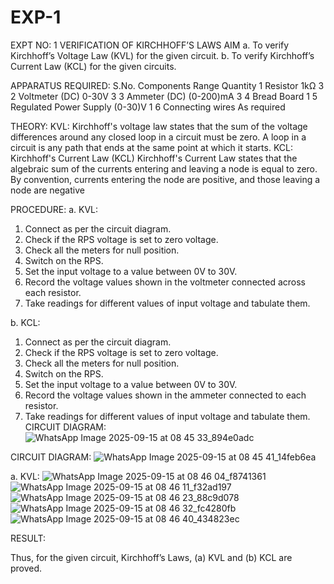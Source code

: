# EXP-1
EXPT NO: 1	VERIFICATION OF KIRCHHOFF’S LAWS
AIM
a.   To verify Kirchhoff’s Voltage Law (KVL) for the given circuit. 
b.   To verify Kirchhoff’s Current Law (KCL) for the given circuits.

APPARATUS REQUIRED:
S.No.	Components	Range	Quantity
1	Resistor	1kΩ	3
2	Voltmeter (DC)	0-30V	3
3	Ammeter (DC)	(0-200)mA	3
4	Bread Board		1
5	Regulated Power Supply	(0-30)V	1
6	Connecting wires		As required

THEORY:
KVL: Kirchhoff's voltage law states that the sum of the voltage differences around any closed loop in a circuit must be zero. A loop in a circuit is any path that ends at the same point at which it starts.
KCL:
Kirchhoff's Current Law (KCL) Kirchhoff's Current Law states that the algebraic sum of the currents entering and leaving a node is equal to zero. By convention, currents entering the node are positive, and those leaving a node are negative


PROCEDURE:
a.   KVL:
1.   Connect as per the circuit diagram.
2.   Check if the RPS voltage is set to zero voltage.
3.   Check all the meters for null position.
4.   Switch on the RPS.
5.   Set the input voltage to a value between 0V to 30V.
6.   Record the voltage values shown in the voltmeter connected across each resistor.
7.   Take readings for different values of input voltage and tabulate them.


b.  KCL:
1.   Connect as per the circuit diagram.
2.   Check if the RPS voltage is set to zero voltage.
3.   Check all the meters for null position.
4.   Switch on the RPS.
5.   Set the input voltage to a value between 0V to 30V.
6.   Record the voltage values shown in the ammeter connected to each resistor.
7.   Take readings for different values of input voltage and tabulate them. 
CIRCUIT DIAGRAM:
![WhatsApp Image 2025-09-15 at 08 45 33_894e0adc](https://github.com/user-attachments/assets/fdb43533-bde7-4e5c-b228-28facde0a110)

CIRCUIT DIAGRAM:
![WhatsApp Image 2025-09-15 at 08 45 41_14feb6ea](https://github.com/user-attachments/assets/6a6fe9af-9372-4940-83b0-cd7700c4dde8)


a.   KVL:
 ![WhatsApp Image 2025-09-15 at 08 46 04_f8741361](https://github.com/user-attachments/assets/a765ce75-6a21-443e-aa83-8512c8acbe1c)
![WhatsApp Image 2025-09-15 at 08 46 11_f32ad197](https://github.com/user-attachments/assets/d7ce25ff-5961-47ba-91aa-7fc8755027a3)
![WhatsApp Image 2025-09-15 at 08 46 23_88c9d078](https://github.com/user-attachments/assets/2b5d448c-6870-497d-b2cc-54808b2319bb)
![WhatsApp Image 2025-09-15 at 08 46 32_fc4280fb](https://github.com/user-attachments/assets/9190b5c9-5265-41c6-ad5a-ee848dc2ad26)
![WhatsApp Image 2025-09-15 at 08 46 40_434823ec](https://github.com/user-attachments/assets/0f201c87-0f86-4538-85df-c26f49588b7d)




RESULT:

Thus, for the given circuit, Kirchhoff’s Laws, (a) KVL and (b) KCL are proved.
